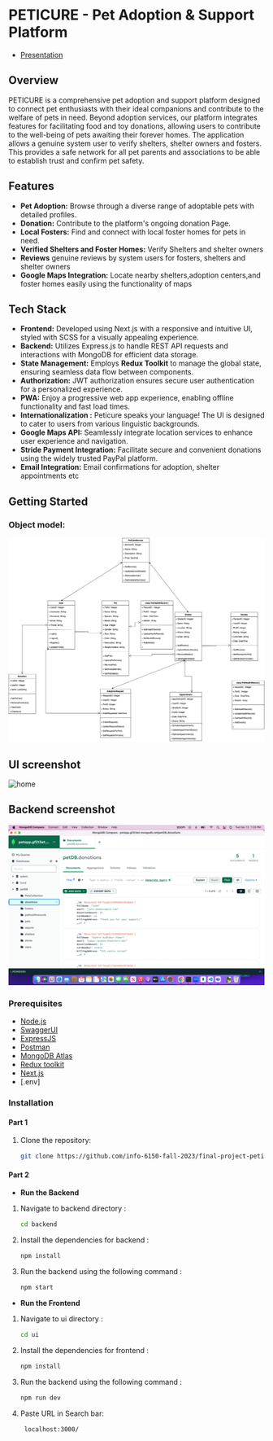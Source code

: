 # PETICURE - Pet Adoption & Support Platform

- [Presentation](https://wepik.com/share/9ad3fdbf-f140-4588-90da-be0ed1e97872#rs=link)


## Overview

PETICURE is a comprehensive pet adoption and support platform designed to connect pet enthusiasts with their ideal companions and contribute to the welfare of pets in need. Beyond adoption services, our platform integrates features for facilitating food and toy donations, allowing users to contribute to the well-being of pets awaiting their forever homes. 
The application allows a genuine system user to verify shelters, shelter owners and fosters. This provides a safe network for all pet parents and associations to be able to establish trust and confirm pet safety.

## Features

- **Pet Adoption:** Browse through a diverse range of adoptable pets with detailed profiles.
- **Donation:** Contribute to the platform's ongoing donation Page.
- **Local Fosters:** Find and connect with local foster homes for pets in need.
- **Verified Shelters and Foster Homes:** Verify Shelters and shelter owners
- **Reviews** genuine reviews by system users for fosters, shelters and shelter owners
- **Google Maps Integration:** Locate nearby shelters,adoption centers,and foster homes easily using the functionality of maps


## Tech Stack

- **Frontend:** Developed using Next.js with a responsive and intuitive UI, styled with SCSS for a visually appealing experience.
- **Backend:** Utilizes Express.js to handle REST API requests and interactions with MongoDB for efficient data storage.
- **State Management:** Employs **Redux Toolkit** to manage the global state, ensuring seamless data flow between components.
- **Authorization:** JWT authorization ensures secure user authentication for a personalized experience.
- **PWA:** Enjoy a progressive web app experience, enabling offline functionality and fast load times.
- **Internationalization :** Peticure speaks your language! The UI is designed to cater to users from various linguistic backgrounds.
- **Google Maps API:** Seamlessly integrate location services to enhance user experience and navigation.
- **Stride Payment Integration:** Facilitate secure and convenient donations using the widely trusted PayPal platform.
- **Email Integration:** Email confirmations for adoption, shelter appointments etc

## Getting Started

### Object model:
![](object_model/ObjectModelFinalProject.png)

## UI screenshot
![home](ui/public/ui.png)

## Backend screenshot

![home](ui/public/backend.png)

### Prerequisites

- [Node.js](https://nodejs.org/)
- [SwaggerUI](https://editor-next.swagger.io/)
- [ExpressJS](https://expressjs.com/)
- [Postman](https://www.postman.com/)
- [MongoDB Atlas](https://www.mongodb.com/atlas/database)
- [Redux toolkit](https://redux-toolkit.js.org/)
- [Next.js](https://nextjs.org/docs)
- [.env]


### Installation

#### Part 1
1. Clone the repository:

   ```bash
   git clone https://github.com/info-6150-fall-2023/final-project-peticure.git

#### Part 2

- **Run the Backend**

1. Navigate to backend directory :
   ```bash
   cd backend

2. Install the dependencies for backend :
   ```bash
   npm install

3. Run the backend using the following command :
   ```bash
   npm start

- **Run the Frontend**

1. Navigate to ui directory :
   ```bash
   cd ui

2. Install the dependencies for frontend :
   ```bash
   npm install

3. Run the backend using the following command :
   ```bash
   npm run dev

6. Paste URL in Search bar:
   ```bash
    localhost:3000/
